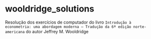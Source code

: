 # wooldridge_solutions

Resolução dos exercícios de computador do livro `Introdução à econometria: uma abordagem moderna – Tradução da 6ª edição norte-americana` do autor Jeffrey M. Wooldridge
